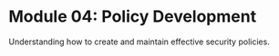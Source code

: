 # Module 04: Policy Development

Understanding how to create and maintain effective security policies.
